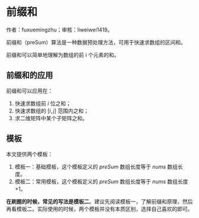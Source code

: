 # 前缀和

作者：fuxuemingzhu；审核：liweiwei1419。

前缀和（preSum）算法是一种数据预处理方法，可用于快速求数组的区间和。

前缀和可以简单地理解为数组的前 i 个元素的和。

## 前缀和的应用

前缀和可以应用在：

1. 快速求数组前 $i$ 位之和；
2. 快速求数组的 $[i, j]$ 范围内之和；
3. 求二维矩阵中某个子矩阵之和。

## 模板

本文提供两个模板：

1. 模板一：基础模板，这个模板定义的 $preSum$ 数组长度等于 $nums$ 数组长度。
2. 模板二：常用模板，这个模板定义的 $preSum$ 数组长度等于 $nums$ 数组长度 $+ 1$。

**在刷题的时候，常见的写法是模板二**。建议先阅读模板一，了解前缀和原理，然后再看模板二。实际使用的时候，两个模板并没有本质区别，选择自己喜欢的即可。
